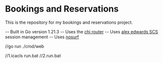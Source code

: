 # Bookings and Reservations

This is the repository for my bookings and reservations project.

-- Built in Go version 1.21.3
-- Uses the [chi router](https://github.com/go-chi/chi)
-- Uses [alex edwards SCS](https//github.com/alexedwards/scs/v2) session management
-- Uses [nosurf](https://github.com/justinas/nosurf)

//go run ./cmd/web

//1.icacls run.bat
//2.run.bat